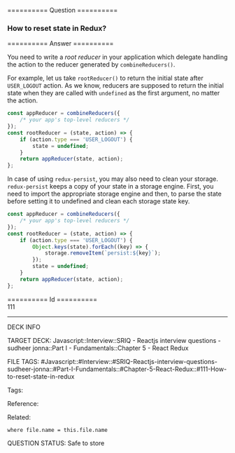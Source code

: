 ========== Question ==========  

### How to reset state in Redux?  

========== Answer ==========  

You need to write a _root reducer_ in your application which delegate handling the action to the reducer generated by `combineReducers()`.

For example, let us take `rootReducer()` to return the initial state after `USER_LOGOUT` action. As we know, reducers are supposed to return the initial state when they are called with `undefined` as the first argument, no matter the action.

```javascript
const appReducer = combineReducers({
    /* your app's top-level reducers */
});
const rootReducer = (state, action) => {
    if (action.type === 'USER_LOGOUT') {
        state = undefined;
    }
    return appReducer(state, action);
};
```

In case of using `redux-persist`, you may also need to clean your storage. `redux-persist` keeps a copy of your state in a storage engine. First, you need to import the appropriate storage engine and then, to parse the state before setting it to undefined and clean each storage state key.

```javascript
const appReducer = combineReducers({
    /* your app's top-level reducers */
});
const rootReducer = (state, action) => {
    if (action.type === 'USER_LOGOUT') {
        Object.keys(state).forEach((key) => {
            storage.removeItem(`persist:${key}`);
        });
        state = undefined;
    }
    return appReducer(state, action);
};
```

========== Id ==========  
111

---

DECK INFO

TARGET DECK: Javascript::Interview::SRIQ - Reactjs interview questions - sudheer jonna::Part I - Fundamentals::Chapter 5 - React Redux

FILE TAGS: #Javascript::#Interview::#SRIQ-Reactjs-interview-questions-sudheer-jonna::#Part-I-Fundamentals::#Chapter-5-React-Redux::#111-How-to-reset-state-in-redux

Tags:

Reference:

Related:

```dataview
where file.name = this.file.name
```
QUESTION STATUS: Safe to store
